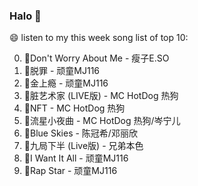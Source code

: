 

### Halo 👋

😄 listen to my this week song list of top 10:

0. 🌈Don't Worry About Me - 瘦子E.SO
1. 🌈脱罪 - 顽童MJ116
2. 🌈金上瘾 - 顽童MJ116
3. 🌈脏艺术家 (LIVE版) - MC HotDog 热狗
4. 🌈NFT - MC HotDog 热狗
5. 🌈流星小夜曲 - MC HotDog 热狗/岑宁儿
6. 🌈Blue Skies - 陈冠希/邓丽欣
7. 🌈九局下半 (Live版) - 兄弟本色
8. 🌈I Want It All - 顽童MJ116
9. 🌈Rap Star - 顽童MJ116

